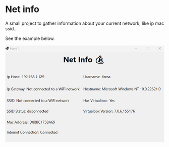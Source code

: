 # Net info

A small project to gather information about your current network, like ip mac ssid...

See the example below.

![cool image of the result](https://github.com/rene-roid/NetInfo/blob/master/info.png)